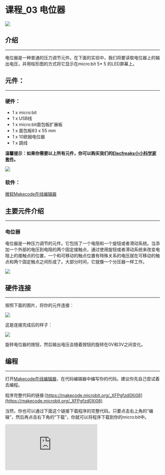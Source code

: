 ﻿# 课程_03 电位器

![](https://wiki-media-ef.oss-cn-hongkong.aliyuncs.com/docs/microbit/circuit-design/microbit-starter-kit/images/eN8vvty.jpg)

## 介绍
---

电位器是一种普通的压力调节元件。在下面的实验中，我们将要读取电位器上的输出电压，并用柱形图的方式将它显示在micro:bit 5* 5 的LED屏幕上。


## 元件：
---

### 硬件：
- 1 x micro:bit
- 1 x USB线
- 1 x micro:bit面包板扩展板
- 1 x 面包板83 x 55 mm
- 1 x 10欧姆电位器
- 1 x 跳线

**温馨提示：如果你需要以上所有元件，你可以购买我们的[Elecfreaks小小科学家套件](https://item.taobao.com/item.htm?ft=t&id=597096675822)。**


![](https://wiki-media-ef.oss-cn-hongkong.aliyuncs.com/docs/microbit/circuit-design/microbit-starter-kit/images/W4tseua.jpg)

### 软件：

[微软Makecode在线编辑器](https://makecode.microbit.org/)


## 主要元件介绍
---

### 电位器

电位器是一种压力调节的元件。它包括了一个电阻和一个旋钮或者滑动系统。当添加一个外部的电压到电阻的两个固定接触点，通过使用旋钮或者滑动系统来改变电阻上的接触点的位置，一个和可移动的触点位置有特殊关系的电压就在可移动的触点和两个固定触点之间形成了。大部分时间，它就像一个分压器一样工作。

![](https://wiki-media-ef.oss-cn-hongkong.aliyuncs.com/docs/microbit/circuit-design/microbit-starter-kit/images/uhr2hkg.jpg)


## 硬件连接
---

按照下面的图片，将你的元件连接：

![](https://wiki-media-ef.oss-cn-hongkong.aliyuncs.com/docs/microbit/circuit-design/microbit-starter-kit/images/ONL9HWv.jpg)

这是连接完成后的样子：

![](https://wiki-media-ef.oss-cn-hongkong.aliyuncs.com/docs/microbit/circuit-design/microbit-starter-kit/images/dFGjHMH.jpg)

旋转电位器的按钮，然后输出电压会随着按钮的旋转在0V和3V之间变化。


## 编程
---

打开[Makecode在线编辑器](https://makecode.microbit.org/)，在代码编辑器中编写你的代码。建议你先自己尝试着去编程。

程序完整代码的链接:[https://makecode.microbit.org/_XFPgfzd0Xi08](https://makecode.microbit.org/_XFPgfzd0Xi08)

当然，你也可以通过下面这个链接下载程序的完整代码。只要点击右上角的“编辑”，然后再点击右下角的“下载”，你就可以将程序下载到你的micro:bit中。



<div
    style={{
        position: 'relative',
        paddingBottom: '60%',
        overflow: 'hidden',
    }}
>
    <iframe
        src="https://makecode.microbit.org/_XFPgfzd0Xi08"
        frameborder="0"
        sandbox="allow-popups allow-forms allow-scripts allow-same-origin"
        style={{
            position: 'absolute',
            width: '100%',
            height: '100%',
        }}
    />
</div>


## 代码解释：
---

**plot bar graph**

显示指定的数字的柱形图。柱形图是一种图表，它可以用不同长度的线条来显示数字。

**analog read**

读取指定引脚的一个模拟信号（0~1023）。


## 实验结果
---

旋转定位器，电压的数值将会以柱形图的形式显示在micro:bit的5x5的LED屏幕上。当读取的电压为“0”，LED屏幕上只显示一个像素点。当电压变成3.3V的时候，LED屏幕将会被全部点亮。

![](https://wiki-media-ef.oss-cn-hongkong.aliyuncs.com/docs/microbit/circuit-design/microbit-starter-kit/images/D5VDTS5.gif)



## 思考
---

如果我们想用电位器来调节LED灯的亮度，那么我们该如何设计电路和编程呢？欢迎和我们进行进一步讨论或给我们评论。


## 常见问题
---

## 更多信息，欢迎访问：
---

micro:bit官方推荐供应商：[恩孚科技淘宝店](https://shop69086944.taobao.com/?spm=a230r.7195193.1997079397.2.RSthR0)
QQ技术交流群：570756726
